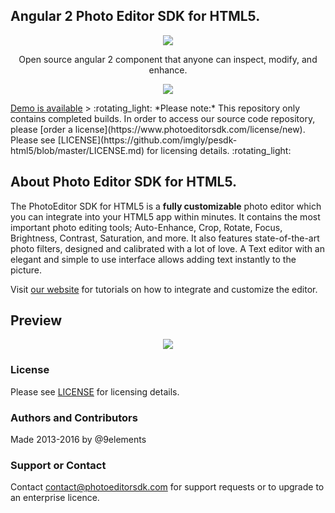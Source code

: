 ## Angular 2 Photo Editor SDK for HTML5.
<p align="center">
<img src="http://dev.bfrow.com/assets/images/logo.png" />
</p>
<p align="center"> Open source angular 2 component that anyone can inspect, modify, and enhance.</p>
<p align="center">
 <img src="https://camo.githubusercontent.com/4c4c8d90e242619972a11baa3c33acaaeb9bad00/687474703a2f2f692e696d6775722e636f6d2f666748314852742e706e67" />
</p>
 <a href="https://goo.gl/CIHIgO">Demo is available</a>
> :rotating_light: *Please note:* This repository only contains completed builds. In order to access our source code repository, please [order a license](https://www.photoeditorsdk.com/license/new). Please see [LICENSE](https://github.com/imgly/pesdk-html5/blob/master/LICENSE.md) for licensing details. :rotating_light:

## About Photo Editor SDK for HTML5.
The PhotoEditor SDK for HTML5 is a **fully customizable** photo editor which you can integrate into your HTML5 app within minutes.
It contains the most important photo editing tools;
Auto-Enhance, Crop, Rotate, Focus, Brightness, Contrast, Saturation, and more.
It also features state-of-the-art photo filters, designed and calibrated with a lot of love.
A Text editor with an elegant and simple to use interface allows adding text instantly to the picture.

Visit [our website](https://www.photoeditorsdk.com/documentation/html5/getting-started) for tutorials on how to integrate and customize the editor.

## Preview

<p align="center">
  <img src="http://static.photoeditorsdk.com/html5-editor.gif" />
</p>

### License
Please see [LICENSE](https://github.com/imgly/pesdk-html5/blob/master/LICENSE.md) for licensing details.

### Authors and Contributors
Made 2013-2016 by @9elements

### Support or Contact
Contact contact@photoeditorsdk.com for support requests or to upgrade to an enterprise licence.


